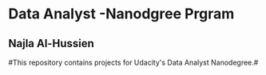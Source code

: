 # Data Analyst -Nanodgree Prgram #

## Najla Al-Hussien ## 

#This repository contains projects for Udacity's Data Analyst Nanodegree.#
